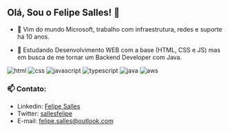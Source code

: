 ## Olá, Sou o Felipe Salles! 👋

- 🔭 Vim do mundo Microsoft, trabalho com infraestrutura, redes e suporte há 10 anos.

- 🌱 Estudando Desenvolvimento WEB com a base (HTML, CSS e JS) mas em busca de me tornar um Backend Developer com Java.

![html](https://img.shields.io/badge/HTML5-E34F26?style=for-the-badge&logo=html5&logoColor=white)
![css](https://img.shields.io/badge/CSS3-1572B6?style=for-the-badge&logo=css3&logoColor=white)
![javascript](https://img.shields.io/badge/JavaScript-323330?style=for-the-badge&logo=javascript&logoColor=F7DF1E)
![typescript](https://img.shields.io/badge/TypeScript-007ACC?style=for-the-badge&logo=typescript&logoColor=white)
![java](https://img.shields.io/badge/Java-ED8B00?style=for-the-badge&logo=java&logoColor=white)
![aws](https://img.shields.io/badge/Amazon_AWS-232F3E?style=for-the-badge&logo=amazon-aws&logoColor=white)



### 📫 Contato:
  
- Linkedin: [Felipe Salles](https://www.linkedin.com/in/lfsalles/)
- Twitter: [sallesfelipe](https://twitter.com/sallesfelipe_)
- E-mail: felipe.salles@outlook.com
